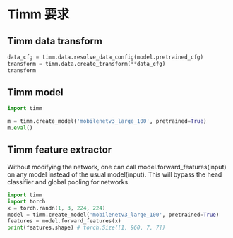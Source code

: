 # Timm 要求

## Timm data transform

```python
data_cfg = timm.data.resolve_data_config(model.pretrained_cfg)
transform = timm.data.create_transform(**data_cfg)
transform
```

## Timm model

```python
import timm

m = timm.create_model('mobilenetv3_large_100', pretrained=True)
m.eval()
```

## Timm feature extractor

Without modifying the network, one can call model.forward_features(input) on any model instead of the usual model(input). This will bypass the head classifier and global pooling for networks.

```python
import timm
import torch
x = torch.randn(1, 3, 224, 224)
model = timm.create_model('mobilenetv3_large_100', pretrained=True)
features = model.forward_features(x)
print(features.shape) # torch.Size([1, 960, 7, 7])
```
